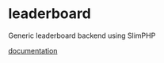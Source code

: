 # leaderboard
Generic leaderboard backend using SlimPHP

[documentation](http://games.adamdill.com/api)
